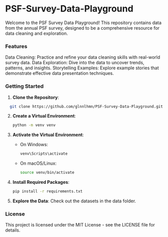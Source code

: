 # PSF-Survey-Data-Playground
Welcome to the PSF Survey Data Playground! This repository contains data from the annual PSF survey, designed to be a comprehensive resource for data cleaning and exploration.

### Features
Data Cleaning: Practice and refine your data cleaning skills with real-world survey data.
Data Exploration: Dive into the data to uncover trends, patterns, and insights.
Storytelling Examples: Explore example stories that demonstrate effective data presentation techniques.

### Getting Started
1. **Clone the Repository**:
  ```bash
    git clone https://github.com/glnnlhmn/PSF-Survey-Data-Playground.git
  ```
2. **Create a Virtual Environment**:
   ```bash
   python -m venv venv
   ```

3. **Activate the Virtual Environment**:
    - On Windows:
      ```bash
      venv\Scripts\activate
      ```
    - On macOS/Linux:
      ```bash
      source venv/bin/activate
      ```
4. **Install Required Packages**:
    ```bash
    pip install -r requirements.txt
    ```
5. **Explore the Data**: Check out the datasets in the data folder.

### License
This project is licensed under the MIT License - see the LICENSE file for details.
